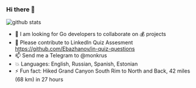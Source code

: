 ### Hi there 👋

![github stats](https://github-readme-stats.vercel.app/api?username=monkrus)

<script type='text/javascript' src='https://ko-fi.com/widgets/widget_2.js'></script><script type='text/javascript'>kofiwidget2.init('Support Me on Ko-fi', '#29abe0', 'O4O01N4HR');kofiwidget2.draw();</script> 

- 👯 I am looking for Go developers to collaborate on :moneybag: projects
- :star2: Please contribute to LinkedIn Quiz Assesment https://github.com/Ebazhanov/in-quiz-questions
- 📫 Send me a Telegram to @monkrus
- :collision: Languages: English, Russian, Spanish, Estonian 
- ⚡ Fun fact: Hiked Grand Canyon South Rim to North and Back, 42 miles (68 km) in 27 hours


